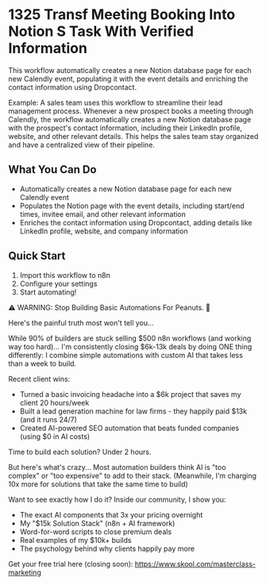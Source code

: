 # 1325 Transf Meeting Booking Into Notion S Task With Verified Information

This workflow automatically creates a new Notion database page for each new Calendly event, populating it with the event details and enriching the contact information using Dropcontact.

Example: A sales team uses this workflow to streamline their lead management process. Whenever a new prospect books a meeting through Calendly, the workflow automatically creates a new Notion database page with the prospect's contact information, including their LinkedIn profile, website, and other relevant details. This helps the sales team stay organized and have a centralized view of their pipeline.

## What You Can Do
- Automatically creates a new Notion database page for each new Calendly event
- Populates the Notion page with the event details, including start/end times, invitee email, and other relevant information
- Enriches the contact information using Dropcontact, adding details like LinkedIn profile, website, and company information

## Quick Start
1. Import this workflow to n8n
2. Configure your settings
3. Start automating!

⚠️ WARNING: Stop Building Basic Automations For Peanuts. 🚫

Here's the painful truth most won't tell you...

While 90% of builders are stuck selling $500 n8n workflows (and working way too hard)...
I'm consistently closing $6k-13k deals by doing ONE thing differently:
I combine simple automations with custom AI that takes less than a week to build.

Recent client wins:
* Turned a basic invoicing headache into a $6k project that saves my client 20 hours/week
* Built a lead generation machine for law firms - they happily paid $13k (and it runs 24/7)
* Created AI-powered SEO automation that beats funded companies (using $0 in AI costs)

Time to build each solution? Under 2 hours.

But here's what's crazy...
Most automation builders think AI is "too complex" or "too expensive" to add to their stack.
(Meanwhile, I'm charging 10x more for solutions that take the same time to build)

Want to see exactly how I do it?
Inside our community, I show you:
* The exact AI components that 3x your pricing overnight
* My "$15k Solution Stack" (n8n + AI framework)
* Word-for-word scripts to close premium deals
* Real examples of my $10k+ builds
* The psychology behind why clients happily pay more

Get your free trial here (closing soon): https://www.skool.com/masterclass-marketing
